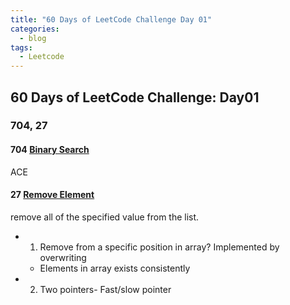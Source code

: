 ```yaml
---
title: "60 Days of LeetCode Challenge Day 01"
categories:
  - blog
tags:
  - Leetcode
---
```


## 60 Days of LeetCode Challenge: Day01
### 704, 27
#### 704 [Binary Search](https://leetcode.com/problems/binary-search/)

ACE 

#### 27 [Remove Element](https://leetcode.com/problems/binary-search/)
remove all of the specified value from the list.
- 1. Remove from a specific position in array? Implemented by overwriting
	- Elements in array exists consistently
- 2. Two pointers- Fast/slow pointer


